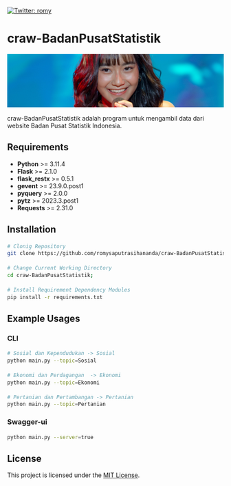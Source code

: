 [![Twitter: romy](https://img.shields.io/twitter/follow/RomySihananda)](https://twitter.com/RomySihananda)

# craw-BadanPusatStatistik

![](https://raw.githubusercontent.com/RomySaputraSihananda/RomySaputraSihananda/main/images/frecrop.jpeg)

craw-BadanPusatStatistik adalah program untuk mengambil data dari website Badan Pusat Statistik Indonesia.

## Requirements

- **Python** >= 3.11.4
- **Flask** >= 2.1.0
- **flask_restx** >= 0.5.1
- **gevent** >= 23.9.0.post1
- **pyquery** >= 2.0.0
- **pytz** >= 2023.3.post1
- **Requests** >= 2.31.0

## Installation

```sh
# Clonig Repository
git clone https://github.com/romysaputrasihananda/craw-BadanPusatStatistik

# Change Current Working Directory
cd craw-BadanPusatStatistik;

# Install Requirement Dependency Modules
pip install -r requirements.txt
```

## Example Usages

### CLI

```sh
# Sosial dan Kependudukan -> Sosial
python main.py --topic=Sosial

# Ekonomi dan Perdagangan  -> Ekonomi
python main.py --topic=Ekonomi

# Pertanian dan Pertambangan -> Pertanian
python main.py --topic=Pertanian
```

### Swagger-ui

```sh
python main.py --server=true
```

## License

This project is licensed under the [MIT License](LICENSE).
